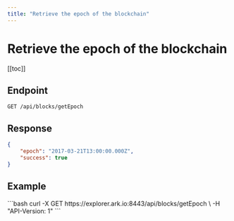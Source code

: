 ```yaml
---
title: "Retrieve the epoch of the blockchain"
---
```


# Retrieve the epoch of the blockchain

[[toc]]

## Endpoint

```
GET /api/blocks/getEpoch
```

## Response

```json
{
    "epoch": "2017-03-21T13:00:00.000Z",
    "success": true
}
```

## Example

<request-example>
```bash
curl -X GET https://explorer.ark.io:8443/api/blocks/getEpoch \
  -H "API-Version: 1"
```
</request-example>

